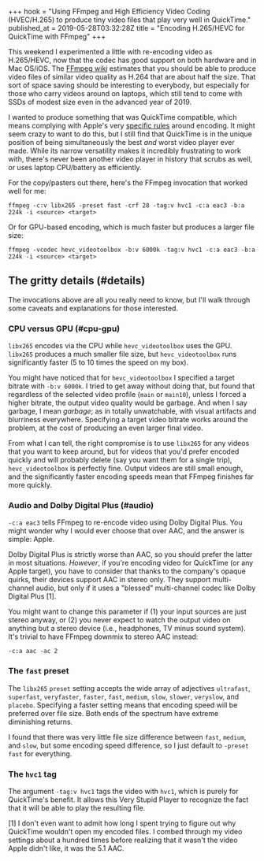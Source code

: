 +++
hook = "Using FFmpeg and High Efficiency Video Coding (HVEC/H.265) to produce tiny video files that play very well in QuickTime."
published_at = 2019-05-28T03:32:28Z
title = "Encoding H.265/HEVC for QuickTime with FFmpeg"
+++

This weekend I experimented a little with re-encoding video
as H.265/HEVC, now that the codec has good support on both
hardware and in Mac OS/iOS. The [FFmpeg wiki][ffmpegh265]
estimates that you should be able to produce video files of
similar video quality as H.264 that are about half the
size. That sort of space saving should be interesting to
everybody, but especially for those who carry videos around
on laptops, which still tend to come with SSDs of modest
size even in the advanced year of 2019.

I wanted to produce something that was QuickTime
compatible, which means complying with Apple's very
[specific rules][applerules] around encoding. It might seem
crazy to want to do this, but I still find that QuickTime
is in the unique position of being simultaneously the best
_and_ worst video player ever made. While its narrow
versatility makes it incredibly frustrating to work with,
there's never been another video player in history that
scrubs as well, or uses laptop CPU/battery as efficiently.

For the copy/pasters out there, here's the FFmpeg
invocation that worked well for me:

```
ffmpeg -c:v libx265 -preset fast -crf 28 -tag:v hvc1 -c:a eac3 -b:a 224k -i <source> <target>
```

Or for GPU-based encoding, which is much faster but
produces a larger file size:

```
ffmpeg -vcodec hevc_videotoolbox -b:v 6000k -tag:v hvc1 -c:a eac3 -b:a 224k -i <source> <target>
```

## The gritty details (#details)

The invocations above are all you really need to know, but
I'll walk through some caveats and explanations for those
interested.

### CPU versus GPU (#cpu-gpu)

`libx265` encodes via the CPU while `hevc_videotoolbox`
uses the GPU. `libx265` produces a much smaller file size,
but `hevc_videotoolbox` runs significantly faster (5 to 10
times the speed on my box).

You might have noticed that for `hevc_videotoolbox` I
specified a target bitrate with `-b:v 6000k`. I tried to
get away without doing that, but found that regardless of
the selected video profile (`main` or `main10`), unless I
forced a higher bitrate, the output video quality would be
garbage. And when I say garbage, I mean _garbage_; as in
totally unwatchable, with visual artifacts and blurriness
everywhere. Specifying a target video bitrate works around
the problem, at the cost of producing an even larger final
video.

From what I can tell, the right compromise is to use
`libx265` for any videos that you want to keep around, but
for videos that you'd prefer encoded quickly and will
probably delete (say you want them for a single trip),
`hevc_videotoolbox` is perfectly fine. Output videos are
still small enough, and the significantly faster encoding
speeds mean that FFmpeg finishes far more quickly.

### Audio and Dolby Digital Plus (#audio)

`-c:a eac3` tells FFmpeg to re-encode video using Dolby
Digital Plus. You might wonder why I would ever choose that
over AAC, and the answer is simple: Apple.

Dolby Digital Plus is strictly worse than AAC, so you
should prefer the latter in most situations. _However_, if
you're encoding video for QuickTime (or any Apple target),
you have to consider that thanks to the company's opaque
quirks, their devices support AAC in stereo only. They
support multi-channel audio, but only if it uses a
"blessed" multi-channel codec like Dolby Digital Plus [1].

You might want to change this parameter if (1) your input
sources are just stereo anyway, or (2) you never expect to
watch the output video on anything but a stereo device
(i.e., headphones, TV minus sound system). It's trivial to
have FFmpeg downmix to stereo AAC instead:

```
-c:a aac -ac 2
```

### The `fast` preset

The `libx265` `preset` setting accepts the wide array of
adjectives `ultrafast`, `superfast`, `veryfaster`,
`faster`, `fast`, `medium`, `slow`, `slower`, `veryslow`,
and `placebo`. Specifying a faster setting means that
encoding speed will be preferred over file size. Both ends
of the spectrum have extreme diminishing returns.

I found that there was very little file size difference
between `fast`, `medium`, and `slow`, but some encoding
speed difference, so I just default to `-preset fast` for
everything.

### The `hvc1` tag

The argument `-tag:v hvc1` tags the video with `hvc1`,
which is purely for QuickTime's benefit. It allows this
Very Stupid Player to recognize the fact that it will be
able to play the resulting file.

[1] I don't even want to admit how long I spent trying to
figure out why QuickTime wouldn't open my encoded files. I
combed through my video settings about a hundred times
before realizing that it wasn't the video Apple didn't
like, it was the 5.1 AAC.

[ffmpegh265]: https://trac.ffmpeg.org/wiki/Encode/H.265
[applerules]: https://developer.apple.com/documentation/http_live_streaming/hls_authoring_specification_for_apple_devices
